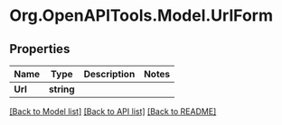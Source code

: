 # Org.OpenAPITools.Model.UrlForm

## Properties

Name | Type | Description | Notes
------------ | ------------- | ------------- | -------------
**Url** | **string** |  | 

[[Back to Model list]](../../README.md#documentation-for-models) [[Back to API list]](../../README.md#documentation-for-api-endpoints) [[Back to README]](../../README.md)

